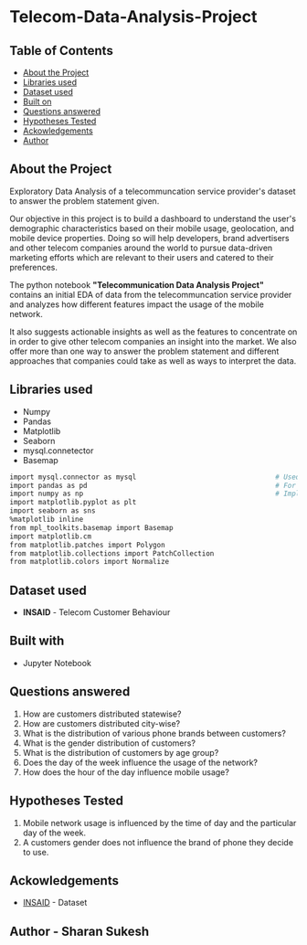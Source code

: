 # Telecom-Data-Analysis-Project

<!-- TABLE OF CONTENTS -->
## Table of Contents

* [About the Project](#about-the-project)
* [Libraries used](#libraries-used)
* [Dataset used](#dataset-used)
* [Built on](#built-on)
* [Questions answered](#questions-answered)
* [Hypotheses Tested](#hypotheses-tested)
* [Ackowledgements](#ackowledgements)
* [Author](#author)


## About the Project 

Exploratory Data Analysis of a telecommuncation service provider's dataset to answer the problem statement given.</br>

Our objective in this project is to build a dashboard to understand the user's demographic characteristics based on their mobile usage, geolocation, and mobile device properties. Doing so will help developers, brand advertisers and other telecom companies around the world to pursue data-driven marketing efforts which are relevant to their users and catered to their preferences.

The python notebook __"Telecommunication Data Analysis Project"__ contains an initial EDA of data from the telecommuncation service provider and analyzes how different features impact the usage of the mobile network. 

It also suggests actionable insights as well as the features to concentrate on in order to give other telecom companies an insight into the market. We also offer more than one way to answer the problem statement and different approaches that companies could take as well as ways to interpret the data. 

## Libraries used 
* Numpy
* Pandas
* Matplotlib
* Seaborn
* mysql.connetector
* Basemap

```bash
import mysql.connector as mysql                                  # Used to pull data using sql
import pandas as pd                                              # For data manipulation and analysis
import numpy as np                                               # Implemennts milti-dimensional array and matrices operations
import matplotlib.pyplot as plt
import seaborn as sns
%matplotlib inline
from mpl_toolkits.basemap import Basemap
import matplotlib.cm
from matplotlib.patches import Polygon
from matplotlib.collections import PatchCollection
from matplotlib.colors import Normalize
```

## Dataset used 
* __INSAID__ - Telecom Customer Behaviour

## Built with
* Jupyter Notebook

## Questions answered 
1. How are customers distributed statewise?
2. How are customers distributed city-wise?
3. What is the distribution of various phone brands between customers?
4. What is the gender distribution of customers?
5. What is the distribution of customers by age group?
6. Does the day of the week influence the usage of the network?
7. How does the hour of the day influence mobile usage?

## Hypotheses Tested
1. Mobile network usage is influenced by the time of day and the particular day of the week.
2. A customers gender does not influence the brand of phone they decide to use.

## Ackowledgements
* <a href='https://www.insaid.co/'>INSAID</a> - Dataset

## Author - Sharan Sukesh



